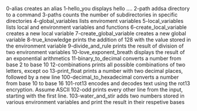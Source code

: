 0-alias creates an alias
1-hello_you displays hello ....
2-path addsa directory to a command
3-paths counts the number of subdirectories in specific directories
4-global_variables lists enviroment variables
5-local_variables lists local and environment variables and functions
6-create_local_variable creates a new local variable
7-create_global_variable creates a new global variable
8-true_knowledge prints the addition of 128 with the value stored in the environment variable
9-divide_and_rule prints the result of division of two environment variables
10-love_exponent_breath displays the result of an exponential arithmetics
11-binary_to_decimal converts a number from base 2 to base 10
12-combinations prints all possible combinations of two letters, except oo
13-print_float prints a number with two decimal places, followed by a new line
100-decimal_to_hexadecimal converts a number from base 10 to base 16
101-rot13 encodes and decodes text using the rot13 encryption. Assume ASCII
102-odd prints every other line from the input, starting with the first line.
103-water_and_stir adds two numbers stored in various environment variables and print the result in their respetive bases
